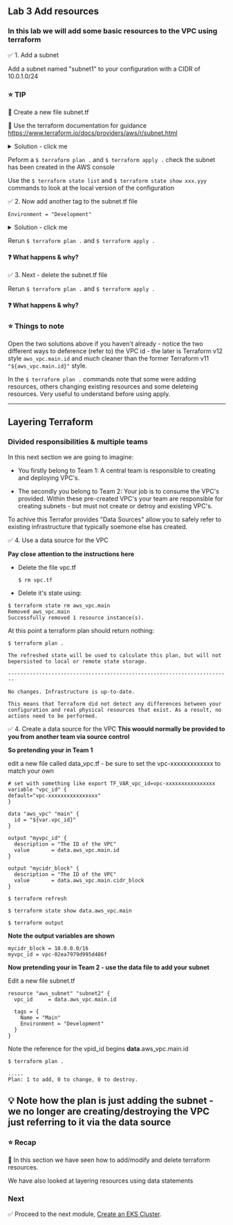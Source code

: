 ## Lab 3 Add resources

### In this lab we will add some basic resources to the VPC using terraform

:white_check_mark: 1. Add a subnet

Add a subnet named "subnet1" to your configuration with a CIDR of 10.0.1.0/24

### :star: TIP

:key: Create a new file subnet.tf

:key: Use the terraform documentation for guidance https://www.terraform.io/docs/providers/aws/r/subnet.html
   
<details>
<summary>Solution - click me</summary>
<p>
subnet.tf

```
resource "aws_subnet" "main" {
  vpc_id     = "${aws_vpc.main.id}"
  cidr_block = "10.0.1.0/24"

  tags = {
    Name = "Main"
  }
}

```
<p>
</details>


Peform a `$ terraform plan .` and `$ terraform apply .`
check the subnet has been created in the AWS console

Use the `$ terraform state list` and `$ terraform state show xxx.yyy`  commands to look at the local version of the configuration

:white_check_mark: 2. Now add another tag to the subnet.tf file 
```
Environment = "Development"
```

<details>
<summary>Solution - click me</summary>
<p>
subnet.tf

```
resource "aws_subnet" "subnet1" {
  vpc_id     = aws_vpc.main.id
  cidr_block = "10.0.1.0/24"

  tags = {
    Name = "subnet1"
    Environment = "Development"
  }
}

```
<p>
</details>

Rerun `$ terraform plan .` and `$ terraform apply .`

#### :question: What happens & why?


:white_check_mark: 3.  Next - delete the subnet.tf file

Rerun `$ terraform plan .` and `$ terraform apply .`

#### :question: What happens & why?


### :star: Things to note
Open the two solutions above if you haven't already - notice the two different ways to deference (refer to) the VPC id - the later is Terraform v12 style `aws_vpc.main.id` and much cleaner than the former Terraform v11 `"${aws_vpc.main.id}"` style.

In the `$ terraform plan .` commands note that some were adding resources, others changing existing resources and some deleteing resources. Very useful to understand before using apply.

----

## Layering Terraform 
### Divided responsibilities & multiple teams

In this next section we are going to imagine:

* You firstly belong to Team 1: A central team is responsible to creating and deploying VPC's. 

* The secondly you belong to Team 2: Your job is to consume the VPC's provided. Within these pre-created VPC's your team are responsible for creating subnets - but must not create or detroy and existing VPC's.

To achive this Terrafor provides "Data Sources" allow you to safely refer to existing infrastructure that typically soemone else has created.


:white_check_mark: 4. Use a data source for the VPC

**Pay close attention to the instructions here**

* Delete the file vpc.tf
  ```console
  $ rm vpc.tf
  ```
* Delete it's state using:
```console
$ terraform state rm aws_vpc.main
Removed aws_vpc.main
Successfully removed 1 resource instance(s).  
```
  
At this point a terraform plan should return nothing:
```console
$ terraform plan .
```
```
The refreshed state will be used to calculate this plan, but will not bepersisted to local or remote state storage.

------------------------------------------------------------------------

No changes. Infrastructure is up-to-date.

This means that Terraform did not detect any differences between your
configuration and real physical resources that exist. As a result, no
actions need to be performed.

```

:white_check_mark: 4. Create a data source for the VPC
**This woould normally be provided to you from another team via source control**

**So pretending your in Team 1**

edit a new file called data_vpc.tf - be sure to set the vpc-xxxxxxxxxxxxx to match your own
```
# set with something like export TF_VAR_vpc_id=vpc-xxxxxxxxxxxxxxxx
variable "vpc_id" {
default="vpc-xxxxxxxxxxxxxxxx" 
}     

data "aws_vpc" "main" {
  id = "${var.vpc_id}"   
}

output "myvpc_id" {
  description = "The ID of the VPC"
  value       = data.aws_vpc.main.id 
}

output "mycidr_block" {
  description = "The ID of the VPC"
  value       = data.aws_vpc.main.cidr_block
}

```

```
$ terraform refresh
```
```
$ terraform state show data.aws_vpc.main
```
```
$ terraform output
```
**Note the output variables are shown**
```
mycidr_block = 10.0.0.0/16
myvpc_id = vpc-02ea7979d995d486f
```


**Now pretending your in Team 2 - use the data file to add your subnet**

Edit a new file subnet.tf

```
resource "aws_subnet" "subnet2" {
  vpc_id     = data.aws_vpc.main.id

  tags = {
    Name = "Main"
    Environment = "Development"
  }
}

```
Note the reference for the vpid_id begins **data**.aws_vpc.main.id


```console
$ terraform plan .
```

```
.....
Plan: 1 to add, 0 to change, 0 to destroy.
```
## :bulb: Note how the plan is just adding the subnet - we no longer are creating/destroying the VPC just referring to it via the data source


### :star: Recap

:key: In this section we have seen how to add/modify and delete terraform resources. 

We have also looked at layering resources using data statements


### Next

:white_check_mark: Proceed to the next module, [Create an EKS Cluster](../create_eks).

